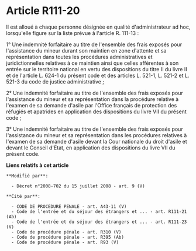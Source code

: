 # Article R111-20

Il est alloué à chaque personne désignée en qualité d'administrateur ad hoc, lorsqu'elle figure sur la liste prévue à
l'article R. 111-13 : 

1° Une indemnité forfaitaire au titre de l'ensemble des frais exposés pour l'assistance du mineur durant son maintien en zone
d'attente et sa représentation dans toutes les procédures administratives et juridictionnelles relatives à ce maintien ainsi
que celles afférentes à son entrée sur le territoire national en vertu des dispositions du titre II du livre II et de
l'article L. 624-1 du présent code et des articles L. 521-1, L. 521-2 et L. 521-3 du code de justice administrative ; 

2° Une indemnité forfaitaire au titre de l'ensemble des frais exposés pour l'assistance du mineur et sa représentation dans
la procédure relative à l'examen de sa demande d'asile par l'Office français de protection des réfugiés et apatrides en
application des dispositions du livre VII du présent code ; 

3° Une indemnité forfaitaire au titre de l'ensemble des frais exposés pour l'assistance du mineur et sa représentation dans
les procédures relatives à l'examen de sa demande d'asile devant la Cour nationale du droit d'asile et devant le Conseil
d'Etat, en application des dispositions du livre VII du présent code.

**Liens relatifs à cet article**

	**Modifié par**:

	  - Décret n°2008-702 du 15 juillet 2008 - art. 9 (V)

	**Cité par**:

	  - CODE DE PROCEDURE PENALE - art. A43-11 (V)
	  - Code de l'entrée et du séjour des étrangers et ... - art. R111-21 (Ab)
	  - Code de l'entrée et du séjour des étrangers et ... - art. R111-23 (V)
	  - Code de procédure pénale - art. R310 (V)
	  - Code de procédure pénale - art. R395 (Ab)
	  - Code de procédure pénale - art. R93 (V)
